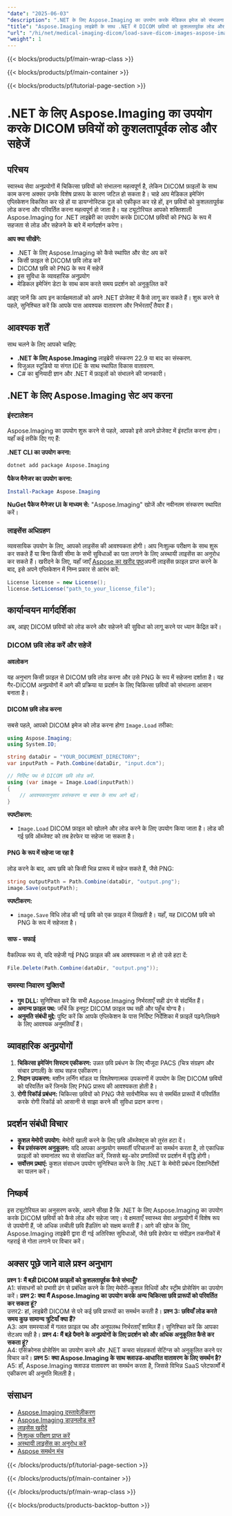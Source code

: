 ```yaml
---
"date": "2025-06-03"
"description": ".NET के लिए Aspose.Imaging का उपयोग करके मेडिकल इमेज को संभालना सीखें। DICOM फ़ाइलों को आसानी से PNG में बदलें।"
"title": "Aspose.Imaging लाइब्रेरी के साथ .NET में DICOM छवियों को कुशलतापूर्वक लोड और सहेजें"
"url": "/hi/net/medical-imaging-dicom/load-save-dicom-images-aspose-imaging-net/"
"weight": 1
---
```


{{< blocks/products/pf/main-wrap-class >}}

{{< blocks/products/pf/main-container >}}

{{< blocks/products/pf/tutorial-page-section >}}
# .NET के लिए Aspose.Imaging का उपयोग करके DICOM छवियों को कुशलतापूर्वक लोड और सहेजें

## परिचय
स्वास्थ्य सेवा अनुप्रयोगों में चिकित्सा छवियों को संभालना महत्वपूर्ण है, लेकिन DICOM फ़ाइलों के साथ काम करना अक्सर उनके विशेष प्रारूप के कारण जटिल हो सकता है। चाहे आप मेडिकल इमेजिंग एप्लिकेशन विकसित कर रहे हों या डायग्नोस्टिक टूल को एकीकृत कर रहे हों, इन छवियों को कुशलतापूर्वक लोड करना और परिवर्तित करना महत्वपूर्ण हो जाता है। यह ट्यूटोरियल आपको शक्तिशाली Aspose.Imaging for .NET लाइब्रेरी का उपयोग करके DICOM छवियों को PNG के रूप में सहजता से लोड और सहेजने के बारे में मार्गदर्शन करेगा।

**आप क्या सीखेंगे:**
- .NET के लिए Aspose.Imaging को कैसे स्थापित और सेट अप करें
- किसी फ़ाइल से DICOM छवि लोड करें
- DICOM छवि को PNG के रूप में सहेजें
- इस सुविधा के व्यावहारिक अनुप्रयोग
- मेडिकल इमेजिंग डेटा के साथ काम करते समय प्रदर्शन को अनुकूलित करें

आइए जानें कि आप इन कार्यक्षमताओं को अपने .NET प्रोजेक्ट में कैसे लागू कर सकते हैं। शुरू करने से पहले, सुनिश्चित करें कि आपके पास आवश्यक वातावरण और निर्भरताएँ तैयार हैं।

## आवश्यक शर्तें
साथ चलने के लिए आपको चाहिए:
- **.NET के लिए Aspose.Imaging** लाइब्रेरी संस्करण 22.9 या बाद का संस्करण.
- विजुअल स्टूडियो या संगत IDE के साथ स्थापित विकास वातावरण.
- C# का बुनियादी ज्ञान और .NET में फ़ाइलों को संभालने की जानकारी।

## .NET के लिए Aspose.Imaging सेट अप करना
### इंस्टालेशन
Aspose.Imaging का उपयोग शुरू करने से पहले, आपको इसे अपने प्रोजेक्ट में इंस्टॉल करना होगा। यहाँ कई तरीके दिए गए हैं:

**.NET CLI का उपयोग करना:**
```bash
dotnet add package Aspose.Imaging
```

**पैकेज मैनेजर का उपयोग करना:**
```powershell
Install-Package Aspose.Imaging
```

**NuGet पैकेज मैनेजर UI के माध्यम से:**
"Aspose.Imaging" खोजें और नवीनतम संस्करण स्थापित करें।

### लाइसेंस अधिग्रहण
व्यावसायिक उपयोग के लिए, आपको लाइसेंस की आवश्यकता होगी। आप निःशुल्क परीक्षण के साथ शुरू कर सकते हैं या बिना किसी सीमा के सभी सुविधाओं का पता लगाने के लिए अस्थायी लाइसेंस का अनुरोध कर सकते हैं। खरीदने के लिए, यहाँ जाएँ [Aspose का खरीद पृष्ठ](https://purchase.aspose.com/buy)अपनी लाइसेंस फ़ाइल प्राप्त करने के बाद, इसे अपने एप्लिकेशन में निम्न प्रकार से आरंभ करें:

```csharp
License license = new License();
license.SetLicense("path_to_your_license_file");
```

## कार्यान्वयन मार्गदर्शिका
अब, आइए DICOM छवियों को लोड करने और सहेजने की सुविधा को लागू करने पर ध्यान केंद्रित करें।
### DICOM छवि लोड करें और सहेजें
#### अवलोकन
यह अनुभाग किसी फ़ाइल से DICOM छवि लोड करना और उसे PNG के रूप में सहेजना दर्शाता है। यह गैर-DICOM अनुप्रयोगों में आगे की प्रक्रिया या प्रदर्शन के लिए चिकित्सा छवियों को संभालना आसान बनाता है।
#### DICOM छवि लोड करना
सबसे पहले, आपको DICOM इमेज को लोड करना होगा `Image.Load` तरीका:

```csharp
using Aspose.Imaging;
using System.IO;

string dataDir = "YOUR_DOCUMENT_DIRECTORY";
var inputPath = Path.Combine(dataDir, "input.dcm");

// निर्दिष्ट पथ से DICOM छवि लोड करें.
using (var image = Image.Load(inputPath))
{
    // आवश्यकतानुसार प्रसंस्करण या बचत के साथ आगे बढ़ें।
}
```
**स्पष्टीकरण:**  
- `Image.Load` DICOM फ़ाइल को खोलने और लोड करने के लिए उपयोग किया जाता है। लोड की गई छवि ऑब्जेक्ट को तब हेरफेर या सहेजा जा सकता है।
#### PNG के रूप में सहेजा जा रहा है
लोड करने के बाद, आप छवि को किसी भिन्न प्रारूप में सहेज सकते हैं, जैसे PNG:

```csharp
string outputPath = Path.Combine(dataDir, "output.png");
image.Save(outputPath);
```
**स्पष्टीकरण:**  
- `image.Save` विधि लोड की गई छवि को एक फ़ाइल में लिखती है। यहाँ, यह DICOM छवि को PNG के रूप में सहेजता है।
#### साफ - सफाई
वैकल्पिक रूप से, यदि सहेजी गई PNG फ़ाइल की अब आवश्यकता न हो तो उसे हटा दें:

```csharp
File.Delete(Path.Combine(dataDir, "output.png"));
```
### समस्या निवारण युक्तियों
- **गुम DLL:** सुनिश्चित करें कि सभी Aspose.Imaging निर्भरताएँ सही ढंग से संदर्भित हैं।
- **अमान्य फ़ाइल पथ:** जाँचें कि इनपुट DICOM फ़ाइल पथ सही और पहुँच योग्य है।
- **अनुमति संबंधी मुद्दे:** पुष्टि करें कि आपके एप्लिकेशन के पास निर्दिष्ट निर्देशिका में फ़ाइलें पढ़ने/लिखने के लिए आवश्यक अनुमतियाँ हैं।
## व्यावहारिक अनुप्रयोगों
1. **चिकित्सा इमेजिंग सिस्टम एकीकरण:** उन्नत छवि प्रबंधन के लिए मौजूदा PACS (चित्र संग्रहण और संचार प्रणाली) के साथ सहज एकीकरण।
2. **निदान उपकरण:** मशीन लर्निंग मॉडल या विश्लेषणात्मक उपकरणों में उपयोग के लिए DICOM छवियों को परिवर्तित करें जिनके लिए PNG प्रारूप की आवश्यकता होती है।
3. **रोगी रिकॉर्ड प्रबंधन:** चिकित्सा छवियों को PNG जैसे सार्वभौमिक रूप से समर्थित प्रारूपों में परिवर्तित करके रोगी रिकॉर्ड को आसानी से साझा करने की सुविधा प्रदान करना।
## प्रदर्शन संबंधी विचार
- **कुशल मेमोरी उपयोग:** मेमोरी खाली करने के लिए छवि ऑब्जेक्ट्स को तुरंत हटा दें।
- **बैच प्रसंस्करण अनुकूलन:** यदि आपका अनुप्रयोग समवर्ती परिचालनों का समर्थन करता है, तो एकाधिक फ़ाइलों को समानांतर रूप से संसाधित करें, जिससे बहु-कोर प्रणालियों पर प्रदर्शन में वृद्धि होगी।
- **सर्वोत्तम प्रथाएं:** कुशल संसाधन उपयोग सुनिश्चित करने के लिए .NET के मेमोरी प्रबंधन दिशानिर्देशों का पालन करें।
## निष्कर्ष
इस ट्यूटोरियल का अनुसरण करके, आपने सीखा है कि .NET के लिए Aspose.Imaging का उपयोग करके DICOM छवियों को कैसे लोड और सहेजा जाए। ये क्षमताएँ स्वास्थ्य सेवा अनुप्रयोगों में विशेष रूप से उपयोगी हैं, जो अधिक लचीली छवि हैंडलिंग को सक्षम करती हैं।
आगे की खोज के लिए, Aspose.Imaging लाइब्रेरी द्वारा दी गई अतिरिक्त सुविधाओं, जैसे छवि हेरफेर या संपीड़न तकनीकों में गहराई से गोता लगाने पर विचार करें।
## अक्सर पूछे जाने वाले प्रश्न अनुभाग
**प्रश्न 1: मैं बड़ी DICOM फ़ाइलों को कुशलतापूर्वक कैसे संभालूँ?**  
A1: संसाधनों को प्रभावी ढंग से प्रबंधित करने के लिए मेमोरी-कुशल विधियों और स्ट्रीम प्रोसेसिंग का उपयोग करें।
**प्रश्न 2: क्या मैं Aspose.Imaging का उपयोग करके अन्य चिकित्सा छवि प्रारूपों को परिवर्तित कर सकता हूं?**  
उत्तर2: हां, लाइब्रेरी DICOM से परे कई छवि प्रारूपों का समर्थन करती है।
**प्रश्न 3: छवियाँ लोड करते समय कुछ सामान्य त्रुटियाँ क्या हैं?**  
A3: आम समस्याओं में गलत फ़ाइल पथ और अनुपलब्ध निर्भरताएँ शामिल हैं। सुनिश्चित करें कि आपका सेटअप सही है।
**प्रश्न 4: मैं बड़े पैमाने के अनुप्रयोगों के लिए प्रदर्शन को और अधिक अनुकूलित कैसे कर सकता हूं?**  
A4: एसिंक्रोनस प्रोसेसिंग का उपयोग करने और .NET कचरा संग्रहकर्ता सेटिंग्स को अनुकूलित करने पर विचार करें।
**प्रश्न 5: क्या Aspose.Imaging के साथ क्लाउड-आधारित वातावरण के लिए समर्थन है?**  
A5: हाँ, Aspose.Imaging क्लाउड वातावरण का समर्थन करता है, जिससे विभिन्न SaaS प्लेटफार्मों में एकीकरण की अनुमति मिलती है।
## संसाधन
- [Aspose.Imaging दस्तावेज़ीकरण](https://reference.aspose.com/imaging/net/)
- [Aspose.Imaging डाउनलोड करें](https://releases.aspose.com/imaging/net/)
- [लाइसेंस खरीदें](https://purchase.aspose.com/buy)
- [निःशुल्क परीक्षण प्राप्त करें](https://releases.aspose.com/imaging/net/)
- [अस्थायी लाइसेंस का अनुरोध करें](https://purchase.aspose.com/temporary-license/)
- [Aspose समर्थन मंच](https://forum.aspose.com/c/imaging/10)

{{< /blocks/products/pf/tutorial-page-section >}}

{{< /blocks/products/pf/main-container >}}

{{< /blocks/products/pf/main-wrap-class >}}

{{< blocks/products/products-backtop-button >}}